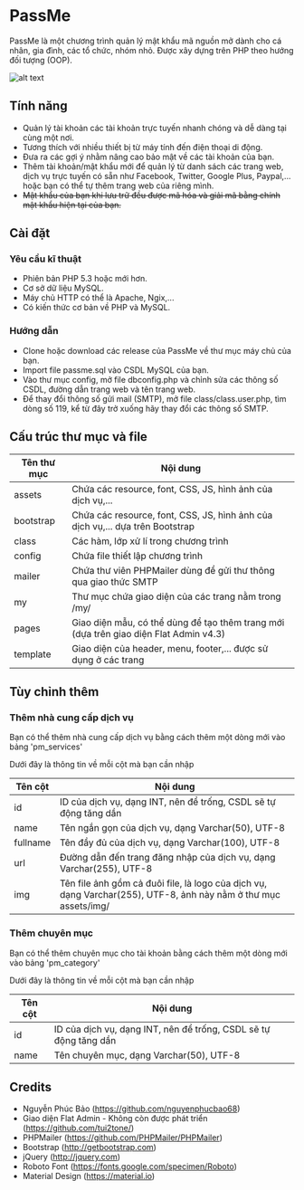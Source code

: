 # PassMe
PassMe là một chương trình quản lý mật khẩu mã nguồn mở dành cho cá nhân, gia đình, các tổ chức, nhóm nhỏ. Được xây dựng trên PHP theo hướng đối tượng (OOP).

![alt text](http://i.imgur.com/XUQBm96.png "Ảnh chụp màn hình PassMe")

## Tính năng
- Quản lý tài khoản các tài khoản trực tuyến nhanh chóng và dễ dàng tại cùng một nơi. 
- Tương thích với nhiều thiết bị từ máy tính đến điện thoại di động.
- Đưa ra các gợi ý nhằm nâng cao bảo mật về các tài khoản của bạn.
- Thêm tài khoản/mật khẩu mới để quản lý từ danh sách các trang web, dịch vụ trực tuyến có sẵn như Facebook, Twitter, Google Plus, Paypal,... hoặc bạn có thể tự thêm trang web của riêng mình.
- ~~Mật khẩu của bạn khi lưu trữ đều được mã hóa và giải mã bằng chính mật khẩu hiện tại của bạn.~~ 

## Cài đặt
### Yêu cầu kĩ thuật
- Phiên bản PHP 5.3 hoặc mới hơn.
- Cơ sở dữ liệu MySQL.
- Máy chủ HTTP có thể là Apache, Ngix,...
- Có kiến thức cơ bản về PHP và MySQL.

### Hướng dẫn
- Clone hoặc download các release của PassMe về thư mục máy chủ của bạn.
- Import file passme.sql vào CSDL MySQL của bạn.
- Vào thư mục config, mở file dbconfig.php và chỉnh sửa các thông số CSDL, đường dẫn trang web và tên trang web.
- Để thay đổi thông số gửi mail (SMTP), mở file class/class.user.php, tìm dòng số 119, kể từ đây trở xuống hãy thay đổi các thông số SMTP.

## Cấu trúc thư mục và file

| Tên thư mục | Nội dung |
| ------  | ----------------------------------------------------------------------------------------------------------------- |
| assets     | Chứa các resource, font, CSS, JS, hình ảnh của dịch vụ,...|
| bootstrap    | Chứa các resource, font, CSS, JS, hình ảnh của dịch vụ,... dựa trên Bootstrap|
| class| Các hàm, lớp xử lí trong chương trình |
| config     | Chứa file thiết lập chương trình |
| mailer     | Chứa thư viên PHPMailer dùng để gửi thư thông qua giao thức SMTP   |
| my     | Thư mục chứa giao diện của các trang nằm trong /my/   |
| pages     | Giao diện mẫu, có thể dùng để tạo thêm trang mới (dựa trên giao diện Flat Admin v4.3)  |
| template   | Giao diện của header, menu, footer,... được sử dụng ở các trang |

## Tùy chỉnh thêm
### Thêm nhà cung cấp dịch vụ
Bạn có thể thêm nhà cung cấp dịch vụ bằng cách thêm một dòng mới vào bảng 'pm_services'

Dưới đây là thông tin về mỗi cột mà bạn cần nhập

| Tên cột | Nội dung                                                                                                          |
| ------  | ----------------------------------------------------------------------------------------------------------------- |
| id      | ID của dịch vụ, dạng INT, nên để trống, CSDL sẽ tự động tăng dần                                                  |
| name    | Tên ngắn gọn của dịch vụ, dạng Varchar(50), UTF-8                                                                 |
| fullname| Tên đầy đủ của dịch vụ, dạng Varchar(100), UTF-8                                                                  |
| url     | Đường dẫn đến trang đăng nhập của dịch vụ, dạng Varchar(255), UTF-8                                               |
| img     | Tên file ảnh gồm cả đuôi file, là logo của dịch vụ, dạng Varchar(255), UTF-8, ảnh này nằm ở thư mục assets/img/   |

### Thêm chuyên mục
Bạn có thể thêm chuyên mục cho tài khoản bằng cách thêm một dòng mới vào bảng 'pm_category'

Dưới đây là thông tin về mỗi cột mà bạn cần nhập

| Tên cột | Nội dung                                                                                                          |
| ------  | ----------------------------------------------------------------------------------------------------------------- |
| id      | ID của dịch vụ, dạng INT, nên để trống, CSDL sẽ tự động tăng dần                                                  |
| name    | Tên chuyên mục, dạng Varchar(50), UTF-8                                                                           |

## Credits 
- Nguyễn Phúc Bảo (https://github.com/nguyenphucbao68)
- Giao diện Flat Admin - Không còn được phát triển (https://github.com/tui2tone/)
- PHPMailer (https://github.com/PHPMailer/PHPMailer)
- Bootstrap (http://getbootstrap.com)
- jQuery (http://jquery.com)
- Roboto Font (https://fonts.google.com/specimen/Roboto)
- Material Design (https://material.io)
 
